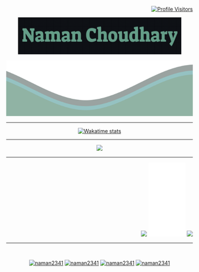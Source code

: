 <!-- Feel Free to steal it ig? 
Just leave my green theme alone!-->

<p align = "right">
  <a href="https://github.com/naman2341">  
  <img src ="https://komarev.com/ghpvc/?username=naman2341&color=54a58b&style=flat-square" alt="Profile Visitors"/>
  </a>
   <!--<a href="https://wakatime.com/@d2f9920b-ee08-4e65-a4ef-ea7162fd91dd">  
  <img src ="https://wakatime.com/badge/user/d2f9920b-ee08-4e65-a4ef-ea7162fd91dd.svg" alt="Wakatime Badge"/>
  </a>-->
</p>

<p align="center">
  <img src="https://raw.githubusercontent.com/naman2341/naman2341/master/Name1.png" width="441" height="100">
</p>	  
  
  <img src="https://raw.githubusercontent.com/naman2341/naman2341/master/waves1.svg" width="100%" height="150">
  
  <!--<p align="center"> <img src="https://github-readme-stats.vercel.app/api?username=naman2341&show_icons=true&theme=gotham&count_private=true&include_all_commits=true&custom_title=Github Stats"/>-->
  
  <hr>
  
  
<p align = "center">
  <a href="https://wakatime.com/@d2f9920b-ee08-4e65-a4ef-ea7162fd91dd">  
  <img src ="https://github-readme-stats-taupe-two.vercel.app/api/wakatime?username=@d2f9920b-ee08-4e65-a4ef-ea7162fd91dd&hide_title=true&hide_border=true&langs_count=5&theme=gotham" alt="Wakatime stats"/>
  </a>
</p>

 <hr>
 
 
<p align="center"> <img src="https://github-profile-summary-cards.vercel.app/api/cards/profile-details?username=naman2341&theme=gotham" width="800">
  
  <hr>
  
  <p align="right"> <img src="https://github-readme-stats.vercel.app/api/top-langs/?username=naman2341&show_icons=true&theme=gotham&count_private" height=250/>
  <img src="https://raw.githubusercontent.com/naman2341/naman2341/master/transparent1.png" width="100" height="200"/>

  <img src="https://github-profile-summary-cards.vercel.app/api/cards/most-commit-language?username=naman2341&theme=gotham" height=250/>
  
<!--   <img src="https://github-readme-stats.vercel.app/api?username=naman2341&show_icons=true&theme=gotham&count_private=true&include_all_commits=true&custom_title=Github Stats"/> -->
<!--   <img src="https://raw.githubusercontent.com/naman2341/github-stats-transparent/output/generated/overview.svg" height="300"/> -->
</p>
  
  <hr>
  
<p></br></p>
<p align="center">
  <a href="https://twitter.com/naman2341" target="blank"><img src="https://img.shields.io/badge/Twitter-1DA1F2?style=for-the-badge&logo=twitter&logoColor=white" alt="naman2341"/></a> 
  <a href="https://www.instagram.com/naman2341/" target="blank"><img src="https://img.shields.io/badge/Instagram-E4405F?style=for-the-badge&logo=instagram&logoColor=white" alt="naman2341" /></a> 
    <a href="https://discord.gg/rXFx6cegC7" target="blank"><img src="https://img.shields.io/badge/Discord-7289DA?style=for-the-badge&logo=discord&logoColor=white" alt="naman2341" /></a>
  <a href="mailto:appleinc2341@gmail.com?subject=I%20Found%20You%20On%20Github%21"><img src="https://img.shields.io/badge/Gmail-D14836?style=for-the-badge&logo=gmail&logoColor=white" alt="naman2341"  /></a> 
</p>  

